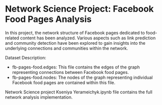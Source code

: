 # Network Science Project: Facebook Food Pages Analysis

In this project, the network structure of Facebook pages dedicated to food-related content has been analyzed. Various aspects such as link prediction and community detection have been explored to gain insights into the underlying connections and communities within the network.

Dataset Description:
- fb-pages-food.edges: This file contains the edges of the graph representing connections between Facebook food pages.
- fb-pages-food.nodes: The nodes of the graph representing individual Facebook food pages are contained within this file.

Network Science project Kseniya Yerameichyk.ipynb file contains the full network analysis implementation.
